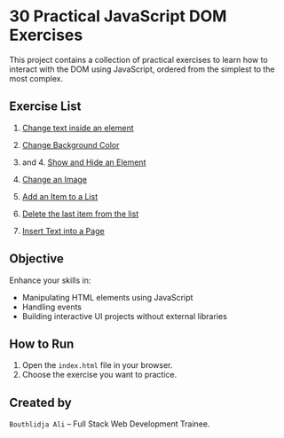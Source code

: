 # 30 Practical JavaScript DOM Exercises

This project contains a collection of practical exercises to learn how to interact with the DOM using JavaScript, ordered from the simplest to the most complex.

## Exercise List

1. [Change text inside an element](exercises/ex01-change-text/)

2. [Change Background Color](exercises/ex02-change-background-color/)

3. and 4. [Show and Hide an Element](exercises/ex03-and-ex04-Show-and-Hide-an-Element/)

4. [Change an Image](exercises/ex05-Change-an-Image/)

5. [Add an Item to a List](exercises/ex06-Add-Item-List/)

6. [Delete the last item from the list](exercises/ex07-Delete-Last-Item/)

7. [Insert Text into a Page](exercises/ex08-Insert-Text-into-Page/)

## Objective

Enhance your skills in:

- Manipulating HTML elements using JavaScript
- Handling events
- Building interactive UI projects without external libraries

## How to Run

1. Open the `index.html` file in your browser.
2. Choose the exercise you want to practice.

## Created by

`Bouthlidja Ali` – Full Stack Web Development Trainee.
